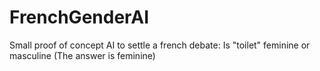 # FrenchGenderAI
Small proof of concept AI to settle a french debate:
  Is "toilet" feminine or masculine (The answer is feminine)
